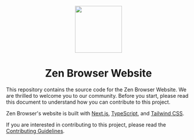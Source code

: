 <p align="center">
<picture>
    <source media="(prefers-color-scheme: dark)" srcset="https://cdn.jsdelivr.net/gh/zen-browser/www@master/public/logos/zen-white.svg">
    <img src="https://cdn.jsdelivr.net/gh/zen-browser/www@master/public/logos/zen-black.svg" width="128px">
</picture>
</p>
<h1 align="center">
Zen Browser Website 
</h1>

This repository contains the source code for the Zen Browser Website. We are thrilled to welcome you to our community. Before you start, please read this document to understand how you can contribute to this project.

Zen Browser's website is built with [Next.js](https://nextjs.org/), [TypeScript](https://www.typescriptlang.org/), and [Tailwind CSS](https://tailwindcss.com/).

If you are interested in contributing to this project, please read the [Contributing Guidelines](./CONTRIBUTING.md).

